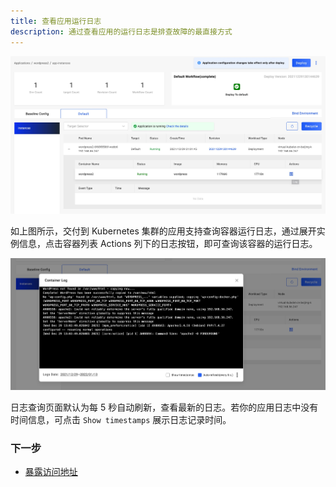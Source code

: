 ```yaml
---
title: 查看应用运行日志
description: 通过查看应用的运行日志是排查故障的最直接方式
---
```


![pod log](../../../resources/pod-log.jpg)

如上图所示，交付到 Kubernetes 集群的应用支持查询容器运行日志，通过展开实例信息，点击容器列表 Actions 列下的日志按钮，即可查询该容器的运行日志。

![pod log](../../../resources/log-show.jpg)

日志查询页面默认为每 5 秒自动刷新，查看最新的日志。若你的应用日志中没有时间信息，可点击 `Show timestamps` 展示日志记录时间。

### 下一步

* [暴露访问地址](./get-application-endpoint)